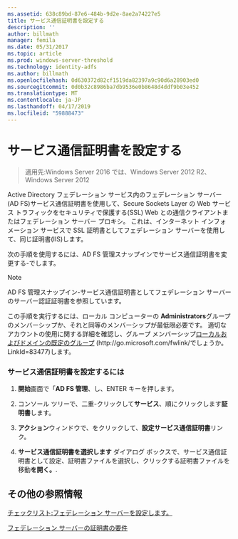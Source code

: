 ```yaml
---
ms.assetid: 638c89bd-87e6-484b-9d2e-8ae2a74227e5
title: サービス通信証明書を設定する
description: ''
author: billmath
manager: femila
ms.date: 05/31/2017
ms.topic: article
ms.prod: windows-server-threshold
ms.technology: identity-adfs
ms.author: billmath
ms.openlocfilehash: 0d630372d82cf1519da82397a9c90d6a28903ed0
ms.sourcegitcommit: 0d0b32c8986ba7db9536e0b8648d4ddf9b03e452
ms.translationtype: MT
ms.contentlocale: ja-JP
ms.lasthandoff: 04/17/2019
ms.locfileid: "59888473"
---
```

# <a name="set-a-service-communications-certificate"></a>サービス通信証明書を設定する

>適用先:Windows Server 2016 では、Windows Server 2012 R2、Windows Server 2012

Active Directory フェデレーション サービス内のフェデレーション サーバー \(AD FS\)サービス通信証明書を使用して、Secure Sockets Layer の Web サービス トラフィックをセキュリティで保護する\(SSL\) Web との通信クライアントまたはフェデレーション サーバー プロキシ。 これは、インターネット インフォメーション サービスで SSL 証明書としてフェデレーション サーバーを使用して、同じ証明書\(IIS\)します。  
  
次の手順を使用するには、AD FS 管理スナップインでサービス通信証明書を変更する\-でします。  
  
> [!NOTE]  
> AD FS 管理スナップイン\-サービス通信証明書としてフェデレーション サーバーのサーバー認証証明書を参照しています。  
  
この手順を実行するには、ローカル コンピューターの **Administrators**グループのメンバーシップか、それと同等のメンバーシップが最低限必要です。  適切なアカウントの使用に関する詳細を確認し、グループ メンバーシップ[ローカルおよびドメインの既定のグループ](https://go.microsoft.com/fwlink/?LinkId=83477) \(http:\/\/go.microsoft.com\/fwlink\/でしょうか。LinkId\=83477\)します。   
  
### <a name="to-set-a-service-communications-certificate"></a>サービス通信証明書を設定するには  
  
1.  **開始**画面で「**AD FS 管理**、し、ENTER キーを押します。  
  
2.  コンソール ツリーで、二重\-クリックして**サービス**、順にクリックします**証明書**します。  
  
3.  **アクション**ウィンドウで、をクリックして、**設定サービス通信証明書**リンク。  
  
4.  **サービス通信証明書を選択します** ダイアログ ボックスで、サービス通信証明書として設定、証明書ファイルを選択し、クリックする証明書ファイルを移動**を開く。**.  
  
## <a name="additional-references"></a>その他の参照情報  
[チェックリスト:フェデレーション サーバーを設定します。](Checklist--Setting-Up-a-Federation-Server.md)  
  
[フェデレーション サーバーの証明書の要件](https://technet.microsoft.com/library/dd807040.aspx)  
  

